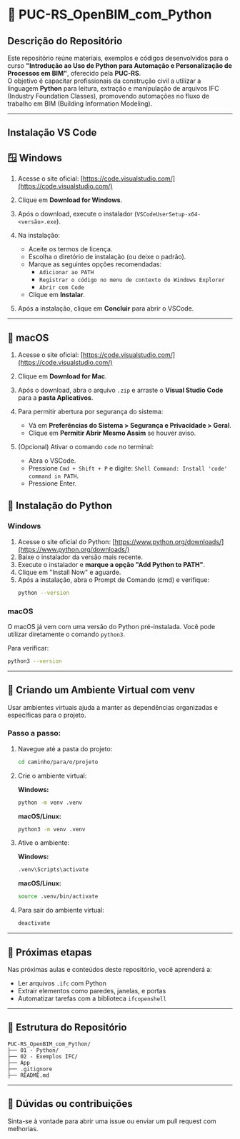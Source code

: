 # 📘 PUC-RS_OpenBIM_com_Python

## Descrição do Repositório

Este repositório reúne materiais, exemplos e códigos desenvolvidos para o curso **"Introdução ao Uso de Python para Automação e Personalização de Processos em BIM"**, oferecido pela **PUC-RS**.  
O objetivo é capacitar profissionais da construção civil a utilizar a linguagem **Python** para leitura, extração e manipulação de arquivos IFC (Industry Foundation Classes), promovendo automações no fluxo de trabalho em BIM (Building Information Modeling).

---

## Instalação VS Code

## 🪟 Windows

1. Acesse o site oficial:
   [https://code.visualstudio.com/](https://code.visualstudio.com/)

2. Clique em **Download for Windows**.

3. Após o download, execute o instalador (`VSCodeUserSetup-x64-<versão>.exe`).

4. Na instalação:

   - Aceite os termos de licença.
   - Escolha o diretório de instalação (ou deixe o padrão).
   - Marque as seguintes opções recomendadas:
     - `Adicionar ao PATH`
     - `Registrar o código no menu de contexto do Windows Explorer`
     - `Abrir com Code`
   - Clique em **Instalar**.

5. Após a instalação, clique em **Concluir** para abrir o VSCode.

---

## 🍎 macOS

1. Acesse o site oficial:
   [https://code.visualstudio.com/](https://code.visualstudio.com/)

2. Clique em **Download for Mac**.

3. Após o download, abra o arquivo `.zip` e arraste o **Visual Studio Code** para a **pasta Aplicativos**.

4. Para permitir abertura por segurança do sistema:

   - Vá em **Preferências do Sistema > Segurança e Privacidade > Geral**.
   - Clique em **Permitir Abrir Mesmo Assim** se houver aviso.

5. (Opcional) Ativar o comando `code` no terminal:
   - Abra o VSCode.
   - Pressione `Cmd + Shift + P` e digite: `Shell Command: Install 'code' command in PATH`.
   - Pressione Enter.

## 🐍 Instalação do Python

### Windows

1. Acesse o site oficial do Python: [https://www.python.org/downloads/](https://www.python.org/downloads/)
2. Baixe o instalador da versão mais recente.
3. Execute o instalador e **marque a opção "Add Python to PATH"**.
4. Clique em "Install Now" e aguarde.
5. Após a instalação, abra o Prompt de Comando (cmd) e verifique:
   ```bash
   python --version
   ```

### macOS

O macOS já vem com uma versão do Python pré-instalada. Você pode utilizar diretamente o comando `python3`.

Para verificar:

```bash
python3 --version
```

---

## 🧪 Criando um Ambiente Virtual com venv

Usar ambientes virtuais ajuda a manter as dependências organizadas e específicas para o projeto.

### Passo a passo:

1. Navegue até a pasta do projeto:

   ```bash
   cd caminho/para/o/projeto
   ```

2. Crie o ambiente virtual:

   **Windows:**

   ```bash
   python -m venv .venv
   ```

   **macOS/Linux:**

   ```bash
   python3 -m venv .venv
   ```

3. Ative o ambiente:

   **Windows:**

   ```bash
   .venv\Scripts\activate
   ```

   **macOS/Linux:**

   ```bash
   source .venv/bin/activate
   ```

4. Para sair do ambiente virtual:
   ```bash
   deactivate
   ```

---

## 🚧 Próximas etapas

Nas próximas aulas e conteúdos deste repositório, você aprenderá a:

- Ler arquivos `.ifc` com Python
- Extrair elementos como paredes, janelas, e portas
- Automatizar tarefas com a biblioteca `ifcopenshell`

---

## 📂 Estrutura do Repositório

```
PUC-RS_OpenBIM_com_Python/
├── 01 - Python/
├── 02 - Exemplos IFC/
├── App
├── .gitignore
├── README.md
```

---

## 📩 Dúvidas ou contribuições

Sinta-se à vontade para abrir uma issue ou enviar um pull request com melhorias.
